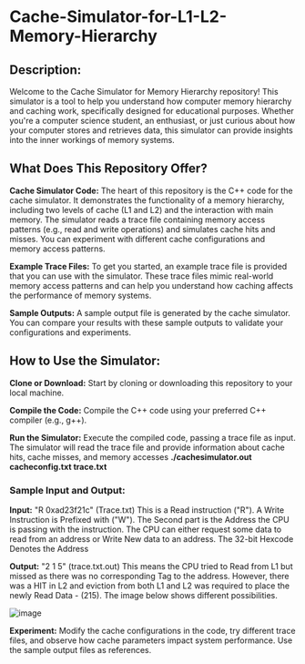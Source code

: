# Cache-Simulator-for-L1-L2-Memory-Hierarchy
## Description:
Welcome to the Cache Simulator for Memory Hierarchy repository! This simulator is a tool to help you understand how computer memory hierarchy and caching work, specifically designed for educational purposes. Whether you're a computer science student, an enthusiast, or just curious about how your computer stores and retrieves data, this simulator can provide insights into the inner workings of memory systems.

## What Does This Repository Offer?
**Cache Simulator Code:** The heart of this repository is the C++ code for the cache simulator. It demonstrates the functionality of a memory hierarchy, including two levels of cache (L1 and L2) and the interaction with main memory. The simulator reads a trace file containing memory access patterns (e.g., read and write operations) and simulates cache hits and misses. You can experiment with different cache configurations and memory access patterns.

**Example Trace Files:** To get you started, an example trace file is provided that you can use with the simulator. These trace files mimic real-world memory access patterns and can help you understand how caching affects the performance of memory systems.

**Sample Outputs:** A sample output file is generated by the cache simulator. You can compare your results with these sample outputs to validate your configurations and experiments.

## How to Use the Simulator:
**Clone or Download:** Start by cloning or downloading this repository to your local machine.

**Compile the Code:** Compile the C++ code using your preferred C++ compiler (e.g., g++).

**Run the Simulator:** Execute the compiled code, passing a trace file as input. The simulator will read the trace file and provide information about cache hits, cache misses, and memory accesses **./cachesimulator.out cacheconfig.txt trace.txt**

### Sample Input and Output: 
**Input:** "R 0xad23f21c" (Trace.txt)
This is a Read instruction ("R"). A Write Instruction is Prefixed with ("W"). The Second part is the Address the CPU is passing with the instruction. The CPU can either request some data to read from an address or Write New data to an address. The 32-bit Hexcode Denotes the Address

**Output:** "2 1 5" (trace.txt.out)
This means the CPU tried to Read from L1 but missed as there was no corresponding Tag to the address. However, there was a HIT in L2 and eviction from both L1 and L2 was required to place the newly Read Data - (215). The image below shows different possibilities.

 ![image](https://github.com/srxdhxr/Cache-Simulator-for-L1-L2-Memory-Hierarchy/assets/69622712/3ed74cf2-93c7-4682-8fee-942cd3d07d54)


**Experiment:** Modify the cache configurations in the code, try different trace files, and observe how cache parameters impact system performance. Use the sample output files as references.

